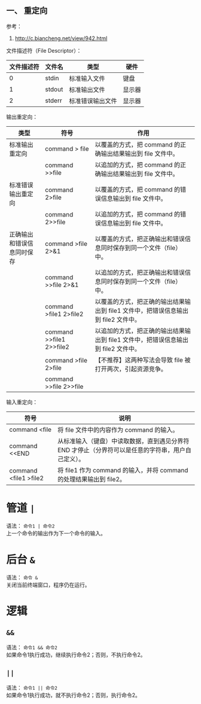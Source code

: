 ## 一、 重定向
参考：  
1. http://c.biancheng.net/view/942.html

文件描述符（File Descriptor）：  

| 文件描述符 | 文件名 | 类型 | 硬件 |
| --- | --- | --- | --- |
| 0 | stdin | 标准输入文件 | 键盘 |
| 1 | stdout | 标准输出文件 | 显示器 |
| 2 | stderr | 标准错误输出文件 | 显示器 |

输出重定向：  

| 类型 | 符号 | 作用 |
| --- | --- | --- |
| 标准输出重定向 | command > file | 以覆盖的方式，把 command 的正确输出结果输出到 file 文件中。 |
| | command >>file | 以追加的方式，把 command 的正确输出结果输出到 file 文件中。 |
| 标准错误输出重定向 | command 2>file | 以覆盖的方式，把 command 的错误信息输出到 file 文件中。 |
| | command 2>>file | 以追加的方式，把 command 的错误信息输出到 file 文件中。 |
| 正确输出和错误信息同时保存 | command >file 2>&1 | 以覆盖的方式，把正确输出和错误信息同时保存到同一个文件（file）中。 |
| | command >>file 2>&1 | 以追加的方式，把正确输出和错误信息同时保存到同一个文件（file）中。 |
| | command >file1 2>file2 | 以覆盖的方式，把正确的输出结果输出到 file1 文件中，把错误信息输出到 file2 文件中。 |
| | command >>file1  2>>file2 | 以追加的方式，把正确的输出结果输出到 file1 文件中，把错误信息输出到 file2 文件中。 |
| | command >file 2>file | 【不推荐】这两种写法会导致 file 被打开两次，引起资源竞争。 |
| | command >>file 2>>file | |

输入重定向：  

| 符号 | 说明 |
| --- | --- |
| command \<file | 将 file 文件中的内容作为 command 的输入。 |
| command \<\<END | 从标准输入（键盘）中读取数据，直到遇见分界符 END 才停止（分界符可以是任意的字符串，用户自己定义）。 |
| command \<file1 >file2 | 将 file1 作为 command 的输入，并将 command 的处理结果输出到 file2。 |
  
# 管道 `|`
语法： `命令1 | 命令2`   
上一个命令的输出作为下一个命令的输入。  

# 后台 `&`
语法： `命令 &`  
关闭当前终端窗口，程序仍在运行。  

# 逻辑
## `&&`
语法： `命令1 && 命令2`  
如果命令1执行成功，继续执行命令2；否则，不执行命令2。  

## `||`
语法： `命令1 || 命令2`  
如果命令1执行成功，就不执行命令2；否则，执行命令2。  
